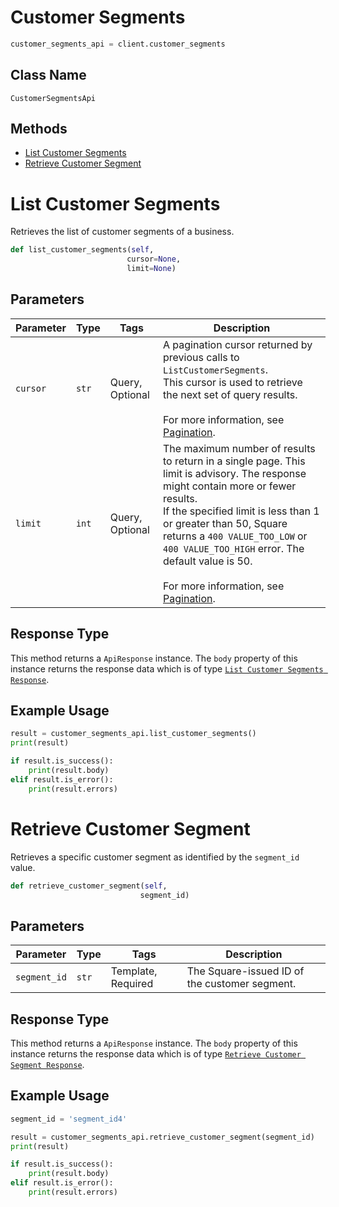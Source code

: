 # Customer Segments

```python
customer_segments_api = client.customer_segments
```

## Class Name

`CustomerSegmentsApi`

## Methods

* [List Customer Segments](../../doc/api/customer-segments.md#list-customer-segments)
* [Retrieve Customer Segment](../../doc/api/customer-segments.md#retrieve-customer-segment)


# List Customer Segments

Retrieves the list of customer segments of a business.

```python
def list_customer_segments(self,
                          cursor=None,
                          limit=None)
```

## Parameters

| Parameter | Type | Tags | Description |
|  --- | --- | --- | --- |
| `cursor` | `str` | Query, Optional | A pagination cursor returned by previous calls to `ListCustomerSegments`.<br>This cursor is used to retrieve the next set of query results.<br><br>For more information, see [Pagination](https://developer.squareup.com/docs/build-basics/common-api-patterns/pagination). |
| `limit` | `int` | Query, Optional | The maximum number of results to return in a single page. This limit is advisory. The response might contain more or fewer results.<br>If the specified limit is less than 1 or greater than 50, Square returns a `400 VALUE_TOO_LOW` or `400 VALUE_TOO_HIGH` error. The default value is 50.<br><br>For more information, see [Pagination](https://developer.squareup.com/docs/build-basics/common-api-patterns/pagination). |

## Response Type

This method returns a `ApiResponse` instance. The `body` property of this instance returns the response data which is of type [`List Customer Segments Response`](../../doc/models/list-customer-segments-response.md).

## Example Usage

```python
result = customer_segments_api.list_customer_segments()
print(result)

if result.is_success():
    print(result.body)
elif result.is_error():
    print(result.errors)
```


# Retrieve Customer Segment

Retrieves a specific customer segment as identified by the `segment_id` value.

```python
def retrieve_customer_segment(self,
                             segment_id)
```

## Parameters

| Parameter | Type | Tags | Description |
|  --- | --- | --- | --- |
| `segment_id` | `str` | Template, Required | The Square-issued ID of the customer segment. |

## Response Type

This method returns a `ApiResponse` instance. The `body` property of this instance returns the response data which is of type [`Retrieve Customer Segment Response`](../../doc/models/retrieve-customer-segment-response.md).

## Example Usage

```python
segment_id = 'segment_id4'

result = customer_segments_api.retrieve_customer_segment(segment_id)
print(result)

if result.is_success():
    print(result.body)
elif result.is_error():
    print(result.errors)
```

